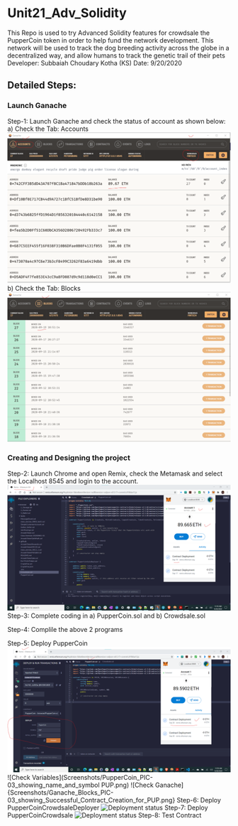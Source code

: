 # Unit21_Adv_Solidity
This Repo is used to try Advanced Solidity features for crowdsale the PupperCoin token in order to help fund the network development. This network will be used to track the dog breeding activity across the globe in a decentralized way, and allow humans to track the genetic trail of their pets
Developer: Subbaiah Choudary Kotha (KS)
Date: 9/20/2020

## Detailed Steps:
### Launch Ganache
Step-1: Launch Ganache and check the status of account as shown below:
a) Check the Tab: Accounts
![Tab:Accounts](Screenshots/Ganache_Accounts_PIC-01_showing_initial_Balance.png)
b) Check the Tab: Blocks
![Tab:Blocks](Screenshots/Ganache_Blocks_PIC-01_showing_initial_status.png)

### Creating and Designing the project
Step-2: Launch Chrome and open Remix, check the Metamask and select the Localhost 8545 and login to the account.
![Check balance in Matamask](Screenshots/Remix_Ethereum_showing_Metamask_PIC-01_showing_initial_AC_Balance.png)
Step-3: Complete coding in a) PupperCoin.sol and b) Crowdsale.sol 

Step-4: Complile the above 2 programs

Step-5: Deploy PupperCoin
![Deployment status](Screenshots/PupperCoin_PIC-02_showing_Deployed_Successfully_for_PUP.png)
![Check Variables](Screenshots/PupperCoin_PIC-03_showing_name_and_symbol PUP.png)
![Check Ganache]{Screenshots/Ganache_Blocks_PIC-03_showing_Successful_Contract_Creation_for_PUP.png}
Step-6: Deploy PupperCoinCrowdsaleDeployer
![Deployment status](Screenshos/PupperCoinSaleDeployer_PIC-01_showing_Deployed_Successfully.png)
Step-7: Deploy PupperCoinCrowdsale
![Deployment status](Screenshos/CrowdSale_PIC-01_showing_Ready_to_Deploy.png)
Step-8: Test Contract
